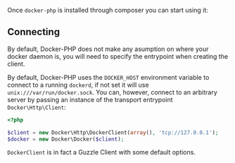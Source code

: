 Once `docker-php` is installed through composer you can start using it:

## Connecting

By default, Docker-PHP does not make any asumption on where your docker daemon is, you will need to specify the entrypoint when creating the client.

By default, Docker-PHP uses the `DOCKER_HOST` environment variable to connect to a running `dockerd`, if not set it will use `unix:///var/run/docker.sock`.
You can, however, connect to an arbitrary server by passing an instance of the transport entrypoint `Docker\Http\Client`:

```php
<?php

$client = new Docker\Http\DockerClient(array(), 'tcp://127.0.0.1');
$docker = new Docker\Docker($client);
```

`DockerClient` is in fact a Guzzle Client with some default options.